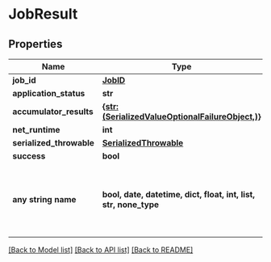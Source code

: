 # JobResult


## Properties
Name | Type | Description | Notes
------------ | ------------- | ------------- | -------------
**job_id** | [**JobID**](JobID.md) |  | [optional] 
**application_status** | **str** |  | [optional] 
**accumulator_results** | [**{str: (SerializedValueOptionalFailureObject,)}**](SerializedValueOptionalFailureObject.md) |  | [optional] 
**net_runtime** | **int** |  | [optional] 
**serialized_throwable** | [**SerializedThrowable**](SerializedThrowable.md) |  | [optional] 
**success** | **bool** |  | [optional] 
**any string name** | **bool, date, datetime, dict, float, int, list, str, none_type** | any string name can be used but the value must be the correct type | [optional]

[[Back to Model list]](../README.md#documentation-for-models) [[Back to API list]](../README.md#documentation-for-api-endpoints) [[Back to README]](../README.md)


